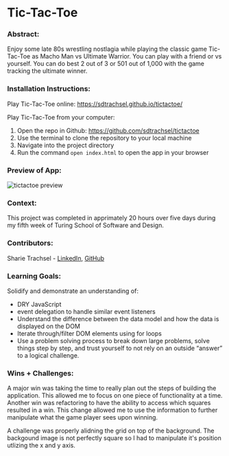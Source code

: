 # Tic-Tac-Toe

### Abstract:
Enjoy some late 80s wrestling nostlagia while playing the classic game Tic-Tac-Toe as Macho Man vs Ultimate Warrior. You can play with a friend or vs yourself. You can do best 2 out of 3 or 501 out of 1,000 with the game tracking the ultimate winner.  

### Installation Instructions:
Play Tic-Tac-Toe online: https://sdtrachsel.github.io/tictactoe/

Play Tic-Tac-Toe from your computer:
1. Open the repo in Github: https://github.com/sdtrachsel/tictactoe
1. Use the terminal to clone the repository to your local machine
1. Navigate into the project directory
1. Run the command `open index.html` to open the app in your browser

### Preview of App:
![tictactoe preview](https://user-images.githubusercontent.com/122052199/223210271-dc23b95f-deed-4f95-a180-cc2bd6ea7de7.gif)



### Context:
This project was completed in apprimately 20 hours over five days during my fifth week of Turing School of Software and Design. 

### Contributors:
Sharie Trachsel - [LinkedIn](https://www.linkedin.com/in/sharie-trachsel/), [GitHub](https://github.com/sdtrachsel)

### Learning Goals:
Solidify and demonstrate an understanding of:
- DRY JavaScript
- event delegation to handle similar event listeners
- Understand the difference between the data model and how the data is displayed on the DOM
- Iterate through/filter DOM elements using for loops
- Use a problem solving process to break down large problems, solve things step by step, and trust yourself to not rely on an outside “answer” to a logical challenge.

### Wins + Challenges:
[//]: <> (What are 2-3 wins you have from this project? What were some challenges you faced - and how did you get over them?)
A major win was taking the time to really plan out the steps of building the application. This allowed me to focus on one piece of functionality at a time. Another win was refactoring to have the ability to access which squares resulted in a win. This change allowed me to use the information to further manipulate what the game player sees upon winning. 

A challenge was properly alidning the grid on top of the background. The backgound image is not perfectly square so I had to manipulate it's position utlizing the x and y axis. 
